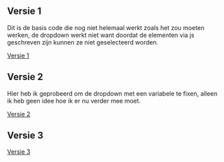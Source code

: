 ## Versie 1

Dit is de basis code die nog niet helemaal werkt zoals het zou moeten werken, de dropdown werkt niet want doordat de elementen via js geschreven zijn kunnen ze niet geselecteerd worden.

[Versie 1](https://github.com/EvaTissink/Frontend-voor-designers/tree/master/opdracht%203/versie%201)

## Versie 2

Hier heb ik geprobeerd om de dropdown met een variabele te fixen, alleen ik heb geen idee hoe ik er nu verder mee moet.

[Versie 2](https://github.com/EvaTissink/Frontend-voor-designers/tree/master/opdracht%203/versie%202)

## Versie 3



[Versie 3](https://github.com/EvaTissink/Frontend-voor-designers/tree/master/opdracht%203/versie%203)
